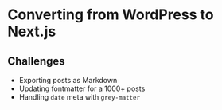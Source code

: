 # Converting from WordPress to Next.js #

## Challenges ##

- Exporting posts as Markdown
- Updating fontmatter for a 1000+ posts
- Handling `date` meta with `grey-matter`
